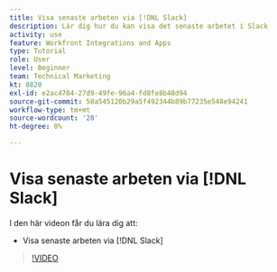 ```yaml
---
title: Visa senaste arbeten via [!DNL Slack]
description: Lär dig hur du kan visa det senaste arbetet i Slack
activity: use
feature: Workfront Integrations and Apps
type: Tutorial
role: User
level: Beginner
team: Technical Marketing
kt: 8820
exl-id: e2ac4704-27d9-49fe-96a4-fd8fe8b48d94
source-git-commit: 58a545120b29a5f492344b89b77235e548e94241
workflow-type: tm+mt
source-wordcount: '28'
ht-degree: 0%

---
```


# Visa senaste arbeten via [!DNL Slack]

I den här videon får du lära dig att:

* Visa senaste arbeten via [!DNL Slack]

>[!VIDEO](https://video.tv.adobe.com/v/335120/?quality=12)
